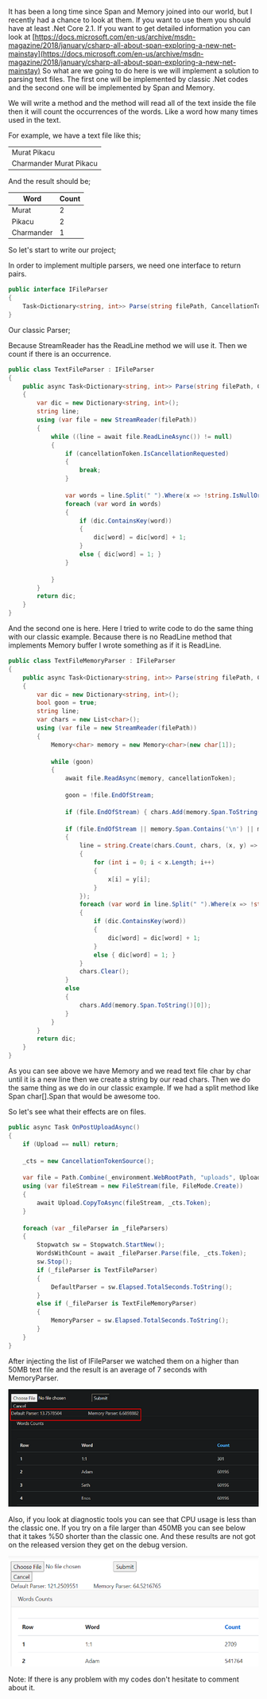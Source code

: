 It has been a long time since Span and Memory joined into our world, but I recently had a chance to look at them. If you want to use them you should have at least .Net Core 2.1.
If you want to get detailed information you can look at [https://docs.microsoft.com/en-us/archive/msdn-magazine/2018/january/csharp-all-about-span-exploring-a-new-net-mainstay](https://docs.microsoft.com/en-us/archive/msdn-magazine/2018/january/csharp-all-about-span-exploring-a-new-net-mainstay)
So what are we going to do here is we will implement a solution to parsing text files. 
The first one will be implemented by classic .Net codes and the second one will be implemented by Span and Memory.

We will write a method and the method will read all of the text inside the file then it will count the occurrences of the words. Like a word how many times used in the text.

For example, we have a text file like this;

||
|-|
|Murat Pikacu|
|Charmander Murat Pikacu|

And the result should be;

|  Word      | Count                       |
| --------   | ----------------------------|
|  Murat     | 2                           |
|  Pikacu    | 2                           |
|  Charmander| 1                           |

So let's start to write our project;

In order to implement multiple parsers, we need one interface to return pairs.

```c#
public interface IFileParser
{
    Task<Dictionary<string, int>> Parse(string filePath, CancellationToken cancellationToken = default);
}
```

Our classic Parser;

Because StreamReader has the ReadLine method we will use it. Then we count if there is an occurrence.

```c#
public class TextFileParser : IFileParser
{
    public async Task<Dictionary<string, int>> Parse(string filePath, CancellationToken cancellationToken = default)
    {
        var dic = new Dictionary<string, int>();
        string line;
        using (var file = new StreamReader(filePath))
        {
            while ((line = await file.ReadLineAsync()) != null)
            {
                if (cancellationToken.IsCancellationRequested)
                {
                    break;
                }

                var words = line.Split(" ").Where(x => !string.IsNullOrWhiteSpace(x));
                foreach (var word in words)
                {
                    if (dic.ContainsKey(word))
                    {
                        dic[word] = dic[word] + 1;
                    }
                    else { dic[word] = 1; }
                }

            }
        }
        return dic;
    }
}
```

And the second one is here. Here I tried to write code to do the same thing with our classic example. Because there is no ReadLine method that implements Memory buffer I wrote something as if it is ReadLine.

```c#
public class TextFileMemoryParser : IFileParser
{
    public async Task<Dictionary<string, int>> Parse(string filePath, CancellationToken cancellationToken = default)
    {
        var dic = new Dictionary<string, int>();
        bool goon = true;
        string line;
        var chars = new List<char>();
        using (var file = new StreamReader(filePath))
        {
            Memory<char> memory = new Memory<char>(new char[1]);

            while (goon)
            {
                await file.ReadAsync(memory, cancellationToken);

                goon = !file.EndOfStream;

                if (file.EndOfStream) { chars.Add(memory.Span.ToString()[0]); }

                if (file.EndOfStream || memory.Span.Contains('\n') || memory.Span.Contains('\r'))
                {
                    line = string.Create(chars.Count, chars, (x, y) =>
                    {
                        for (int i = 0; i < x.Length; i++)
                        {
                            x[i] = y[i];
                        }
                    });
                    foreach (var word in line.Split(" ").Where(x => !string.IsNullOrWhiteSpace(x)))
                    {
                        if (dic.ContainsKey(word))
                        {
                            dic[word] = dic[word] + 1;
                        }
                        else { dic[word] = 1; }
                    }
                    chars.Clear();
                }
                else
                {
                    chars.Add(memory.Span.ToString()[0]);
                }
            }
        }
        return dic;
    }
}
```

As you can see above we have Memory<char> and we read text file char by char until it is a new line then we create a string by our read chars. Then we do the same thing as we do in our classic example. If we had a split method like Span<string> char[].Span that would be awesome too.

So let's see what their effects are on files.

```c#
public async Task OnPostUploadAsync()
{
    if (Upload == null) return;

    _cts = new CancellationTokenSource();

    var file = Path.Combine(_environment.WebRootPath, "uploads", Upload.FileName);
    using (var fileStream = new FileStream(file, FileMode.Create))
    {
        await Upload.CopyToAsync(fileStream, _cts.Token);
    }

    foreach (var _fileParser in _fileParsers)
    {
        Stopwatch sw = Stopwatch.StartNew();
        WordsWithCount = await _fileParser.Parse(file, _cts.Token);
        sw.Stop();
        if (_fileParser is TextFileParser)
        {
            DefaultParser = sw.Elapsed.TotalSeconds.ToString();
        }
        else if (_fileParser is TextFileMemoryParser)
        {
            MemoryParser = sw.Elapsed.TotalSeconds.ToString();
        }
    }
}
```

After injecting the list of IFileParser we watched them on a higher than 50MB text file and the result is an average of 7 seconds with MemoryParser.

![Crepe](/assets/img/spanparser1.png)

Also, if you look at diagnostic tools you can see that CPU usage is less than the classic one.
If you try on a file larger than 450MB you can see below that it takes %50 shorter than the classic one. And these results are not got on the released version they get on the debug version.

![Crepe](/assets/img/spanparser2.png)

Note: If there is any problem with my codes don't hesitate to comment about it.